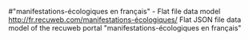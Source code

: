 #"manifestations-écologiques en français" - Flat file data model
http://fr.recuweb.com/manifestations-écologiques/
Flat JSON file data model of the recuweb portal "manifestations-écologiques en français"
